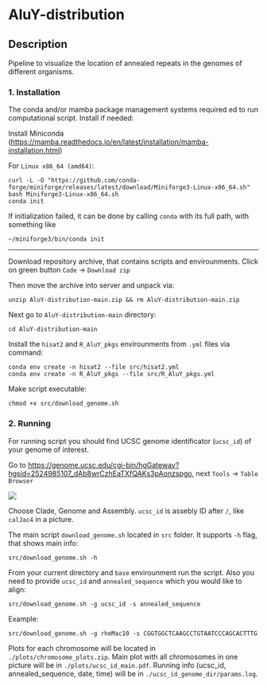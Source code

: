 # AluY-distribution

## Description
Pipeline to visualize the location of annealed repeats in the genomes of different organisms.

### 1. Installation
The conda and/or mamba package management systems required ed to run computational script. Install if needed:

Install Miniconda (https://mamba.readthedocs.io/en/latest/installation/mamba-installation.html)

For `Linux x86_64 (amd64)`:
```
curl -L -O "https://github.com/conda-forge/miniforge/releases/latest/download/Miniforge3-Linux-x86_64.sh"
bash Miniforge3-Linux-x86_64.sh
conda init
```

If initialization failed, it can be done by calling `conda` with its full path, with something like
```
~/miniforge3/bin/conda init
```

_______________________________________________________________________________________________________________
Download repository archive, that contains scripts and envirounments.
Click on green button `Code` -> `Download zip`

Then move the archive into server and unpack via:
```
unzip AluY-distribution-main.zip && rm AluY-distribution-main.zip
```

Next go to `AluY-distribution-main` directory:
```
cd AluY-distribution-main
```

Install the `hisat2` and `R_AluY_pkgs` envirounments from `.yml` files via command:
```
conda env create -n hisat2 --file src/hisat2.yml
conda env create -n R_AluY_pkgs --file src/R_AluY_pkgs.yml
```

Make script executable:
```
chmod +x src/download_genome.sh
```

### 2. Running
For running script you should find UCSC genome identificator (`ucsc_id`) of your genome of interest.

Go to https://genome.ucsc.edu/cgi-bin/hgGateway?hgsid=2524985107_dAb8wrCzhEaTXfQAKs3pAonzspgo, next `Tools` -> `Table Browser`

![](https://github.com/kanaevavera/AluY-distribution/blob/main/Ucsc_example.png)

Choose Clade, Genome and Assembly. `ucsc_id` is assebly ID after `/`, like `calJac4` in a picture.

 The main script `download_genome.sh` located in `src` folder. It supports `-h` flag, that shows main info:
```
src/download_genome.sh -h
```
From your current directory and `base` envirounment run the script. Also you need to provide `ucsc_id` and `annealed_sequence` which you would like to align:
```
src/download_genome.sh -g ucsc_id -s annealed_sequence
```
Example:
```
src/download_genome.sh -g rheMac10 -s CGGTGGCTCAAGCCTGTAATCCCAGCACTTTG
```

Plots for each chromosome will be located in `./plots/chromosome_plots.zip`. Main plot with all chromosomes in one picture will be in `./plots/ucsc_id_main.pdf`. Running info (ucsc_id, annealed_sequence, date, time) will be in `./ucsc_id_genome_dir/params.log`.
